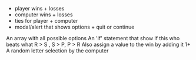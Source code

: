 - player wins + losses 
- computer wins + losses
- ties for player + computer 
- modal/alert that shows options + quit or continue 

An array with all possible options 
An 'if' statement that show if this who beats what R > S , S > P, P > R 
Also assign a value to the win by adding it 1+ 
A random letter selection by the computer 

